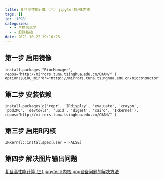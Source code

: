 ```yaml
---
title: 复旦高性能计算 (六) jupyter启用R内核
tags: []
id: '1098'
categories:
  - - 生物信息学
  - - 超算基础
date: 2021-10-22 19:10:23
---
```


## 第一步 启用镜像

```
install.packages("BiocManager", repos="http://mirrors.tuna.tsinghua.edu.cn/CRAN/" )
options(BioC_mirror="https://mirrors.tuna.tsinghua.edu.cn/bioconductor")
```

## 第二步 安装依赖

```
install.packages(c('repr', 'IRdisplay', 'evaluate', 'crayon', 'pbdZMQ', 'devtools', 'uuid', 'digest', 'cairo', 'IRkernel'), repos="http://mirrors.tuna.tsinghua.edu.cn/CRAN/" )
```

## 第三步 启用R内核

```
IRkernel::installspec(user = FALSE)
```

## 第四步 解决图片输出问题

[复旦高性能计算 (三) jupyter R内核 png设备问题的解决方法](https://limour.top/652.html)